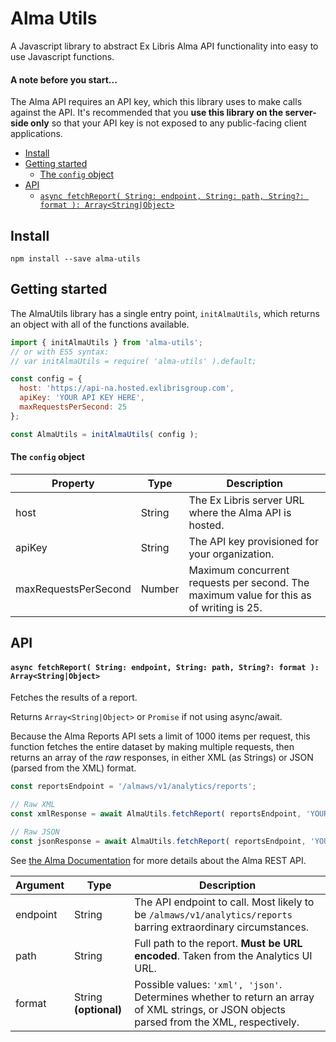 # Alma Utils
A Javascript library to abstract Ex Libris Alma API functionality into easy to use Javascript functions.

#### A note before you start...
The Alma API requires an API key, which this library uses to make calls against the API. It's recommended that you **use this library on the server-side only** so that your API key is not exposed to any public-facing client applications.

<!-- START doctoc generated TOC please keep comment here to allow auto update -->
<!-- DON'T EDIT THIS SECTION, INSTEAD RE-RUN doctoc TO UPDATE -->


- [Install](#install)
- [Getting started](#getting-started)
    - [The `config` object](#the-config-object)
- [API](#api)
    - [`async fetchReport( String: endpoint, String: path, String?: format ): Array<String|Object>`](#async-fetchreport-string-endpoint-string-path-string-format--arraystringobject)

<!-- END doctoc generated TOC please keep comment here to allow auto update -->

## Install
```
npm install --save alma-utils
```

## Getting started
The AlmaUtils library has a single entry point, `initAlmaUtils`, which returns an object with all of the functions available.
```js
import { initAlmaUtils } from 'alma-utils';
// or with ES5 syntax:
// var initAlmaUtils = require( 'alma-utils' ).default;

const config = {
  host: 'https://api-na.hosted.exlibrisgroup.com',
  apiKey: 'YOUR API KEY HERE',
  maxRequestsPerSecond: 25
};

const AlmaUtils = initAlmaUtils( config );
```
#### The `config` object
| Property | Type | Description |
| - | - | - |
| host | String | The Ex Libris server URL where the Alma API is hosted. |
| apiKey | String | The API key provisioned for your organization. |
| maxRequestsPerSecond | Number | Maximum concurrent requests per second. The maximum value for this as of writing is 25. |

## API

#### `async fetchReport( String: endpoint, String: path, String?: format ): Array<String|Object>`
Fetches the results of a report.

Returns `Array<String|Object>` or `Promise` if not using async/await.

Because the Alma Reports API sets a limit of 1000 items per request, this function fetches the entire dataset by making multiple requests, then returns an array of the *raw* responses, in either XML (as Strings) or JSON (parsed from the XML) format.

```js
const reportsEndpoint = '/almaws/v1/analytics/reports';

// Raw XML
const xmlResponse = await AlmaUtils.fetchReport( reportsEndpoint, 'YOUR REPORTS PATH', 'xml' );

// Raw JSON
const jsonResponse = await AlmaUtils.fetchReport( reportsEndpoint, 'YOUR REPORTS PATH', 'json' );
```
See [the Alma Documentation](https://developers.exlibrisgroup.com/alma/apis/docs/analytics/R0VUIC9hbG1hd3MvdjEvYW5hbHl0aWNzL3JlcG9ydHM=/) for more details about the Alma REST API.

| Argument | Type | Description |
| - | - | - |
| endpoint | String | The API endpoint to call. Most likely to be `/almaws/v1/analytics/reports` barring extraordinary circumstances. |
| path | String | Full path to the report. **Must be URL encoded**. Taken from the Analytics UI URL. |
| format | String **(optional)** | Possible values: `'xml', 'json'`. Determines whether to return an array of XML strings, or JSON objects parsed from the XML, respectively. |

